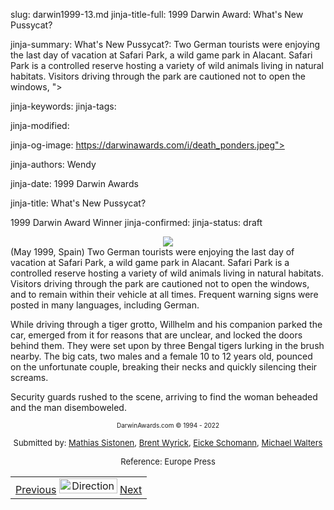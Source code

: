 slug: darwin1999-13.md
jinja-title-full: 1999 Darwin Award: What's New Pussycat?

jinja-summary: What's New Pussycat?: Two German tourists were enjoying the last day of vacation at Safari Park, a wild game park in Alacant. Safari Park is a controlled reserve hosting a variety of wild animals living in natural habitats. Visitors driving through the park are cautioned not to open the windows, ">

jinja-keywords:
jinja-tags:

jinja-modified:

jinja-og-image: https://darwinawards.com/i/death_ponders.jpeg">

jinja-authors: Wendy

jinja-date: 1999 Darwin Awards


jinja-title: What's New Pussycat?

1999 Darwin Award Winner
jinja-confirmed:
jinja-status: draft
<CENTER>
<A href="/art/gibbleguts/" target="_top"><IMG src="/i/darwin1999-13.gif" border=0></A>
</CENTER>
</TD><TD>
(May 1999, Spain) Two German tourists were enjoying the last day of vacation at Safari Park, a wild game park in Alacant. Safari Park is a controlled reserve hosting a variety of wild animals living in natural habitats. Visitors driving through the park are cautioned not to open the windows, and to remain within their vehicle at all times. Frequent warning signs were posted in many languages, including German.<P>
While driving through a tiger grotto, Willhelm <!-Willhelm Schmidt --> and his companion parked the car, emerged from it for reasons that are unclear, and locked the doors behind them. They were set upon by three Bengal tigers lurking in the brush nearby. The big cats, two males and a female 10 to 12 years old, pounced on the unfortunate couple, breaking their necks and quickly silencing their screams.<P>
Security guards rushed to the scene, arriving to find the woman beheaded and the man disemboweled.
</TD></TR><TR valign="top"><TD colspan="2">
<P><CENTER><FONT size="-7">DarwinAwards.com &copy; 1994 - 2022</FONT></CENTER>
<P><CENTER><FONT size="-1">Submitted by: <A href="mailto:">Mathias Sistonen</A>, <A href="mailto:">Brent Wyrick</A>, <A href="mailto:">Eicke Schomann</A>, <A href="mailto:">Michael Walters</A></FONT></CENTER>
<P><CENTER><FONT size="-1">Reference: Europe Press</FONT>

<!--#include virtual="/inc/votebar_viewvoteonly" -->

</CENTER>
</TD></TR></TABLE>
<TABLE width=100% border=0 background="/i/bgmain.jpg" cellspacing=5 cellpadding=10><TR><TD>
<CENTER>
<A href="darwin1999-12.html">Previous</A> <IMG src="/i/arrowani.gif" width="93" height="24" border="0" alt="Directions"> <A href="darwin1999-14.html">Next</A>
</H2>
</CENTER>

<!--#include file=nav_1999.html -->


